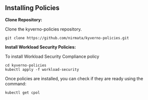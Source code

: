 ## Installing Policies

**Clone Repository:**

Clone the kyverno-policies repository.

```console
git clone https://github.com/nirmata/kyverno-policies.git
```

**Install Workload Security Policies:**

To install Workload Security Compliance policy


```console
cd kyverno-policies
kubectl apply -f workload-security
```

Once policies are installed, you can check if they are ready using the command:

```console
kubectl get cpol
```
